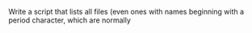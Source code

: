 Write a script that lists all files (even ones with names beginning with a period character, which are normally

